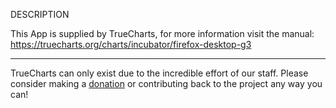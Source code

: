 DESCRIPTION


This App is supplied by TrueCharts, for more information visit the manual: https://truecharts.org/charts/incubator/firefox-desktop-g3

---

TrueCharts can only exist due to the incredible effort of our staff.
Please consider making a [donation](https://truecharts.org/docs/about/sponsor) or contributing back to the project any way you can!
